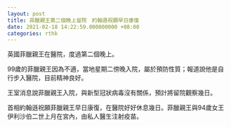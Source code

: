 ```yaml
---
layout: post
title: 菲臘親王第二個晚上留院　約翰遜祝願早日康復
date: 2021-02-18 14:22:59.000000000 +08:00
categories: rthk
---
```


英國菲臘親王在醫院，度過第二個晚上。

99歲的菲臘親王因為不適，當地星期二傍晚入院，屬於預防性質；報道說他是自行步入醫院，目前精神良好。

王室消息說菲臘親王入院，與新型冠狀病毒沒有關係，預計將留院觀察幾日。

首相約翰遜祝願菲臘親王早日康復，在醫院好好休息幾日。菲臘親王與94歲女王伊利沙伯二世上月在宮內，由私人醫生注射疫苗。
